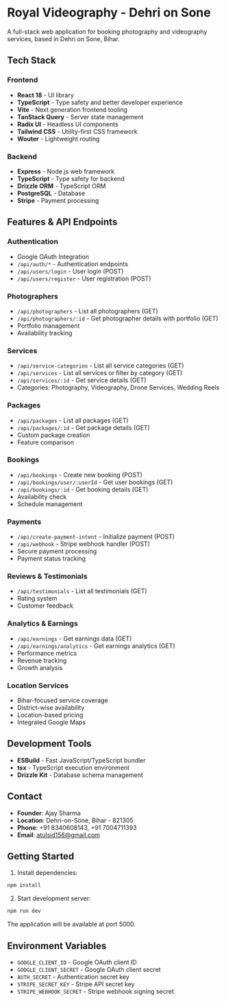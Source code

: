 
# Royal Videography - Dehri on Sone

A full-stack web application for booking photography and videography services, based in Dehri on Sone, Bihar.

## Tech Stack

### Frontend
- **React 18** - UI library
- **TypeScript** - Type safety and better developer experience
- **Vite** - Next generation frontend tooling
- **TanStack Query** - Server state management
- **Radix UI** - Headless UI components
- **Tailwind CSS** - Utility-first CSS framework
- **Wouter** - Lightweight routing

### Backend
- **Express** - Node.js web framework
- **TypeScript** - Type safety for backend
- **Drizzle ORM** - TypeScript ORM
- **PostgreSQL** - Database
- **Stripe** - Payment processing

## Features & API Endpoints

### Authentication
- Google OAuth Integration
- `/api/auth/*` - Authentication endpoints
- `/api/users/login` - User login (POST)
- `/api/users/register` - User registration (POST)

### Photographers
- `/api/photographers` - List all photographers (GET)
- `/api/photographers/:id` - Get photographer details with portfolio (GET)
- Portfolio management
- Availability tracking

### Services
- `/api/service-categories` - List all service categories (GET)
- `/api/services` - List all services or filter by category (GET)
- `/api/services/:id` - Get service details (GET)
- Categories: Photography, Videography, Drone Services, Wedding Reels

### Packages
- `/api/packages` - List all packages (GET)
- `/api/packages/:id` - Get package details (GET)
- Custom package creation
- Feature comparison

### Bookings
- `/api/bookings` - Create new booking (POST)
- `/api/bookings/user/:userId` - Get user bookings (GET)
- `/api/bookings/:id` - Get booking details (GET)
- Availability check
- Schedule management

### Payments
- `/api/create-payment-intent` - Initialize payment (POST)
- `/api/webhook` - Stripe webhook handler (POST)
- Secure payment processing
- Payment status tracking

### Reviews & Testimonials
- `/api/testimonials` - List all testimonials (GET)
- Rating system
- Customer feedback

### Analytics & Earnings
- `/api/earnings` - Get earnings data (GET)
- `/api/earnings/analytics` - Get earnings analytics (GET)
- Performance metrics
- Revenue tracking
- Growth analysis

### Location Services
- Bihar-focused service coverage
- District-wise availability
- Location-based pricing
- Integrated Google Maps

## Development Tools
- **ESBuild** - Fast JavaScript/TypeScript bundler
- **tsx** - TypeScript execution environment
- **Drizzle Kit** - Database schema management

## Contact

- **Founder**: Ajay Sharma
- **Location**: Dehri-on-Sone, Bihar - 821305
- **Phone**: +91 8340608143, +91 7004711393
- **Email**: atulsid156@gmail.com

## Getting Started

1. Install dependencies:
```bash
npm install
```

2. Start development server:
```bash
npm run dev
```

The application will be available at port 5000.

## Environment Variables

- `GOOGLE_CLIENT_ID` - Google OAuth client ID
- `GOOGLE_CLIENT_SECRET` - Google OAuth client secret
- `AUTH_SECRET` - Authentication secret key
- `STRIPE_SECRET_KEY` - Stripe API secret key
- `STRIPE_WEBHOOK_SECRET` - Stripe webhook signing secret
